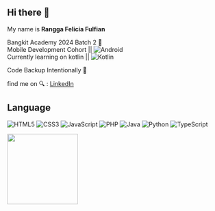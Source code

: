 ## Hi there 👋

My name is **Rangga Felicia Fulfian**

Bangkit Academy 2024 Batch 2 🌠</br>
Mobile Development Cohort
 || ![Android](https://img.shields.io/badge/Android-3DDC84?style=for-the-badge&logo=android&logoColor=white)</br>
Currently learning on kotlin 
 || ![Kotlin](https://img.shields.io/badge/kotlin-%237F52FF.svg?style=for-the-badge&logo=kotlin&logoColor=white)
 
Code Backup Intentionally 🍃

find me on 🔍 : [LinkedIn](https://www.linkedin.com/in/rangga-felicia-fulfian/)

## Language
![HTML5](https://img.shields.io/badge/html5-%23E34F26.svg?style=for-the-badge&logo=html5&logoColor=white)
![CSS3](https://img.shields.io/badge/css3-%231572B6.svg?style=for-the-badge&logo=css3&logoColor=white)
![JavaScript](https://img.shields.io/badge/javascript-%23323330.svg?style=for-the-badge&logo=javascript&logoColor=%23F7DF1E)
![PHP](https://img.shields.io/badge/php-%23777BB4.svg?style=for-the-badge&logo=php&logoColor=white)
![Java](https://img.shields.io/badge/java-%23ED8B00.svg?style=for-the-badge&logo=openjdk&logoColor=white)
![Python](https://img.shields.io/badge/python-3670A0?style=for-the-badge&logo=python&logoColor=ffdd54)
![TypeScript](https://img.shields.io/badge/typescript-%23007ACC.svg?style=for-the-badge&logo=typescript&logoColor=white)

<img height="165em" src="https://github-readme-stats-eight-theta.vercel.app/api/top-langs/?username=okon0miyaki&layout=compact&langs_count=8&theme=buefy"/>
<!--
**okon0miyaki/okon0miyaki** is a ✨ _special_ ✨ repository because its `README.md` (this file) appears on your GitHub profile.

Here are some ideas to get you started:

- 🔭 I’m currently working on ...
- 🌱 I’m currently learning ...
- 👯 I’m looking to collaborate on ...
- 🤔 I’m looking for help with ...
- 💬 Ask me about ...
- 📫 How to reach me: ...
- 😄 Pronouns: ...
- ⚡ Fun fact: ...
-->
